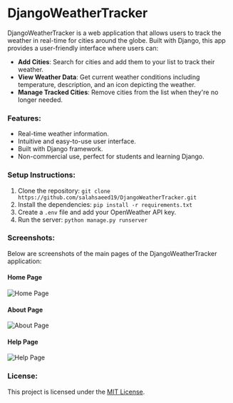 # DjangoWeatherTracker

DjangoWeatherTracker is a web application that allows users to track the weather in real-time for cities around the globe. Built with Django, this app provides a user-friendly interface where users can:

- **Add Cities**: Search for cities and add them to your list to track their weather.
- **View Weather Data**: Get current weather conditions including temperature, description, and an icon depicting the weather.
- **Manage Tracked Cities**: Remove cities from the list when they're no longer needed.

### Features:
- Real-time weather information.
- Intuitive and easy-to-use user interface.
- Built with Django framework.
- Non-commercial use, perfect for students and learning Django.

### Setup Instructions:
1. Clone the repository: `git clone https://github.com/salahsaeed19/DjangoWeatherTracker.git`
2. Install the dependencies: `pip install -r requirements.txt`
3. Create a `.env` file and add your OpenWeather API key.
4. Run the server: `python manage.py runserver`
### Screenshots:
Below are screenshots of the main pages of the DjangoWeatherTracker application:
#### Home Page
![Home Page](https://github.com/user-attachments/assets/96959a7d-7b7d-472c-8239-bc15604478b4)
#### About Page
![About Page](https://github.com/user-attachments/assets/39636c26-8408-47bf-b642-2ecea7a63cd3)
#### Help Page
![Help Page](https://github.com/user-attachments/assets/2dc36af2-b598-477e-b8df-a9a05bb2ca46)
### License:
This project is licensed under the [MIT License](LICENSE).
